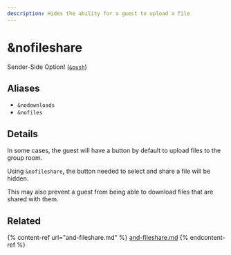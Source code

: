 ```yaml
---
description: Hides the ability for a guest to upload a file
---
```


# \&nofileshare

Sender-Side Option! ([`&push`](push.md))

## Aliases

* `&nodownloads`
* `&nofiles`

## Details

In some cases, the guest will have a button by default to upload files to the group room.

Using `&nofileshare`**,** the button needed to select and share a file will be hidden.

This may also prevent a guest from being able to download files that are shared with them.

## Related

{% content-ref url="and-fileshare.md" %}
[and-fileshare.md](and-fileshare.md)
{% endcontent-ref %}
